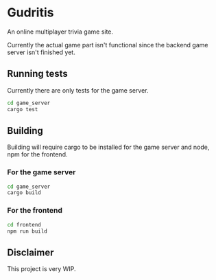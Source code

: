 # Gudritis

An online multiplayer trivia game site. 

Currently the actual game part isn't functional since the backend game server isn't finished yet.

## Running tests

Currently there are only tests for the game server.

```bash
cd game_server
cargo test
```

## Building

Building will require cargo to be installed for the game server and node, npm for the frontend.

### For the game server

```bash
cd game_server
cargo build
```

### For the frontend

```bash
cd frontend
npm run build
```

## Disclaimer

This project is very WIP. 